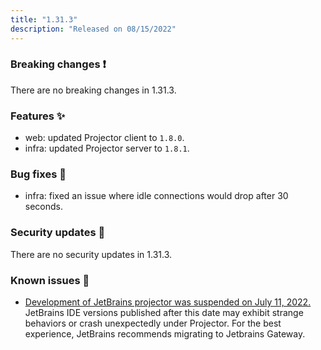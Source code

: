 ```yaml
---
title: "1.31.3"
description: "Released on 08/15/2022"
---
```


### Breaking changes ❗

There are no breaking changes in 1.31.3.

### Features ✨

- web: updated Projector client to `1.8.0`.
- infra: updated Projector server to `1.8.1`.

### Bug fixes 🐛

- infra: fixed an issue where idle connections would drop after 30 seconds.

### Security updates 🔐

There are no security updates in 1.31.3.

### Known issues 🔧

- [Development of JetBrains projector was suspended on July 11, 2022.](https://lp.jetbrains.com/projector/)
  JetBrains IDE versions published after this date may exhibit strange behaviors
  or crash unexpectedly under Projector. For the best experience, JetBrains
  recommends migrating to Jetbrains Gateway.
